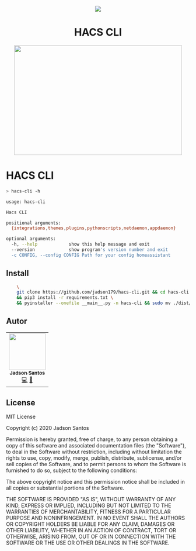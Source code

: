 <p align="center">
<img src="https://camo.githubusercontent.com/13c4e50d88df7178ae1882a203ed57b641674f94/68747470733a2f2f63646e2e7261776769742e636f6d2f73696e647265736f726875732f617765736f6d652f643733303566333864323966656437386661383536353265336136336531353464643865383832392f6d656469612f62616467652e737667">
</p>

<h1 align="center"> HACS CLI</h1>

<p align="center" style="display: flex; flex-direction: row; align-content: center; justify-content: center; ">
  <img width="460" height="300"  src="https://hacs.xyz/img/hacs-logo.svg" >

</p>

# HACS CLI

```bash
> hacs-cli -h

usage: hacs-cli

Hacs CLI

positional arguments:
  {integrations,themes,plugins,pythonscripts,netdaemon,appdaemon}

optional arguments:
  -h, --help            show this help message and exit
  --version             show program's version number and exit
  -c CONFIG, --config CONFIG Path for your config homeassistant
```

## Install

```bash
    \
    git clone https://github.com/jadson179/hacs-cli.git && cd hacs-cli \
    && pip3 install -r requirements.txt \
    && pyinstaller --onefile __main__.py -n hacs-cli && sudo mv ./dist/hacs-cli /usr/local/bin
```

## Autor 

<table>
  <tr>
    <td align="center"><a href="https://github.com/jadson179"><img src="https://avatars0.githubusercontent.com/u/42282908?s=460&u=79ce909209ebf14da91a2d2517c9b0f9e378a4e1&v=4" width="100px;" alt=""/><br /><sub><b>Jadson Santos</b></sub></a><br /><a href="https://github.com/jadson179/hacs-cli/commits?author=jadson179" title="Code">💻</a> <a href="https://github.com/jadson179" title="Design">🎨</a></td>
  <tr>
</table>


## License

MIT License

Copyright (c) 2020 Jadson Santos

Permission is hereby granted, free of charge, to any person obtaining a copy
of this software and associated documentation files (the "Software"), to deal
in the Software without restriction, including without limitation the rights
to use, copy, modify, merge, publish, distribute, sublicense, and/or sell
copies of the Software, and to permit persons to whom the Software is
furnished to do so, subject to the following conditions:

The above copyright notice and this permission notice shall be included in all
copies or substantial portions of the Software.

THE SOFTWARE IS PROVIDED "AS IS", WITHOUT WARRANTY OF ANY KIND, EXPRESS OR
IMPLIED, INCLUDING BUT NOT LIMITED TO THE WARRANTIES OF MERCHANTABILITY,
FITNESS FOR A PARTICULAR PURPOSE AND NONINFRINGEMENT. IN NO EVENT SHALL THE
AUTHORS OR COPYRIGHT HOLDERS BE LIABLE FOR ANY CLAIM, DAMAGES OR OTHER
LIABILITY, WHETHER IN AN ACTION OF CONTRACT, TORT OR OTHERWISE, ARISING FROM,
OUT OF OR IN CONNECTION WITH THE SOFTWARE OR THE USE OR OTHER DEALINGS IN THE
SOFTWARE.

